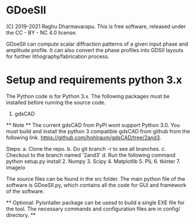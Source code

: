 # GDoeSII 

(C) 2019-2021 Raghu Dharmavarapu. This is free software, released under the CC - BY - NC 4.0 license.

GDoeSII can compute scalar diffraction patterns of a given input phase and amplitude profile. It can also convert the phase
profiles into GDSII layouts for further lithography/fabrication process.

# Setup and requirements python 3.x 

The Python code is for Python 3.x. The following packages must be installed before running the source code.
1. gdsCAD 

** Note ** The current gdsCAD from PyPI wont support Python 3.0. You must build and install the python 3 compatible gdsCAD from github
from the following link.
https://github.com/hohlraum/gdsCAD/tree/2and3. 

Steps: a. Clone the repo.
       b. Do git branch -r to see all branches.
       c. Checkout to the branch named '2and3'
       d. Run the following command python setup.py install
2. Numpy
3. Scipy
4. Matplotlib
5. PIL
6. tkinter
7. imageio

The source files can be found in the src folder. The main python file of the software is GDoeSII.py, which contains all the code for GUI and framework of the software. 

** Optional: Pyisntaller package can be usesd to build a single EXE file for the tool. The necessary commands and configuration files are in config/ directory. **
